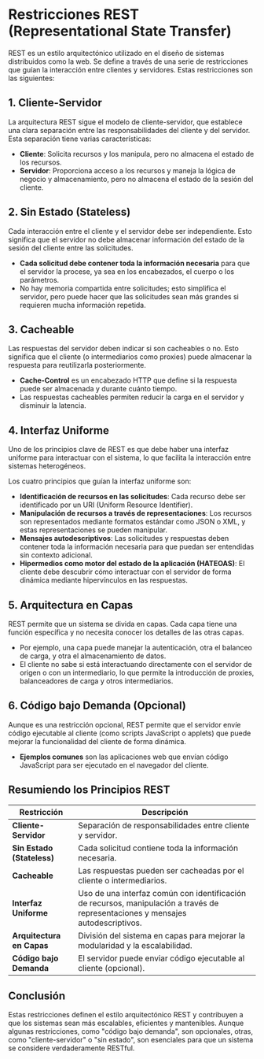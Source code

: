 # Restricciones REST (Representational State Transfer)

REST es un estilo arquitectónico utilizado en el diseño de sistemas distribuidos como la web. Se define a través de una serie de restricciones que guían la interacción entre clientes y servidores. Estas restricciones son las siguientes:

## 1. Cliente-Servidor

La arquitectura REST sigue el modelo de cliente-servidor, que establece una clara separación entre las responsabilidades del cliente y del servidor. Esta separación tiene varias características:

- **Cliente**: Solicita recursos y los manipula, pero no almacena el estado de los recursos.
- **Servidor**: Proporciona acceso a los recursos y maneja la lógica de negocio y almacenamiento, pero no almacena el estado de la sesión del cliente.

## 2. Sin Estado (Stateless)

Cada interacción entre el cliente y el servidor debe ser independiente. Esto significa que el servidor no debe almacenar información del estado de la sesión del cliente entre las solicitudes.

- **Cada solicitud debe contener toda la información necesaria** para que el servidor la procese, ya sea en los encabezados, el cuerpo o los parámetros.
- No hay memoria compartida entre solicitudes; esto simplifica el servidor, pero puede hacer que las solicitudes sean más grandes si requieren mucha información repetida.

## 3. Cacheable

Las respuestas del servidor deben indicar si son cacheables o no. Esto significa que el cliente (o intermediarios como proxies) puede almacenar la respuesta para reutilizarla posteriormente.

- **Cache-Control** es un encabezado HTTP que define si la respuesta puede ser almacenada y durante cuánto tiempo.
- Las respuestas cacheables permiten reducir la carga en el servidor y disminuir la latencia.

## 4. Interfaz Uniforme

Uno de los principios clave de REST es que debe haber una interfaz uniforme para interactuar con el sistema, lo que facilita la interacción entre sistemas heterogéneos.

Los cuatro principios que guían la interfaz uniforme son:
- **Identificación de recursos en las solicitudes**: Cada recurso debe ser identificado por un URI (Uniform Resource Identifier).
- **Manipulación de recursos a través de representaciones**: Los recursos son representados mediante formatos estándar como JSON o XML, y estas representaciones se pueden manipular.
- **Mensajes autodescriptivos**: Las solicitudes y respuestas deben contener toda la información necesaria para que puedan ser entendidas sin contexto adicional.
- **Hipermedios como motor del estado de la aplicación (HATEOAS)**: El cliente debe descubrir cómo interactuar con el servidor de forma dinámica mediante hipervínculos en las respuestas.

## 5. Arquitectura en Capas

REST permite que un sistema se divida en capas. Cada capa tiene una función específica y no necesita conocer los detalles de las otras capas.

- Por ejemplo, una capa puede manejar la autenticación, otra el balanceo de carga, y otra el almacenamiento de datos.
- El cliente no sabe si está interactuando directamente con el servidor de origen o con un intermediario, lo que permite la introducción de proxies, balanceadores de carga y otros intermediarios.

## 6. Código bajo Demanda (Opcional)

Aunque es una restricción opcional, REST permite que el servidor envíe código ejecutable al cliente (como scripts JavaScript o applets) que puede mejorar la funcionalidad del cliente de forma dinámica.

- **Ejemplos comunes** son las aplicaciones web que envían código JavaScript para ser ejecutado en el navegador del cliente.

## Resumiendo los Principios REST

| Restricción             | Descripción                                                                                                                                                   |
|-------------------------|---------------------------------------------------------------------------------------------------------------------------------------------------------------|
| **Cliente-Servidor**     | Separación de responsabilidades entre cliente y servidor.                                                                                                     |
| **Sin Estado (Stateless)**| Cada solicitud contiene toda la información necesaria.                                                                                                         |
| **Cacheable**            | Las respuestas pueden ser cacheadas por el cliente o intermediarios.                                                                                           |
| **Interfaz Uniforme**    | Uso de una interfaz común con identificación de recursos, manipulación a través de representaciones y mensajes autodescriptivos.                                |
| **Arquitectura en Capas**| División del sistema en capas para mejorar la modularidad y la escalabilidad.                                                                                  |
| **Código bajo Demanda**  | El servidor puede enviar código ejecutable al cliente (opcional).                                                                                              |

## Conclusión

Estas restricciones definen el estilo arquitectónico REST y contribuyen a que los sistemas sean más escalables, eficientes y mantenibles. Aunque algunas restricciones, como "código bajo demanda", son opcionales, otras, como "cliente-servidor" o "sin estado", son esenciales para que un sistema se considere verdaderamente RESTful.
